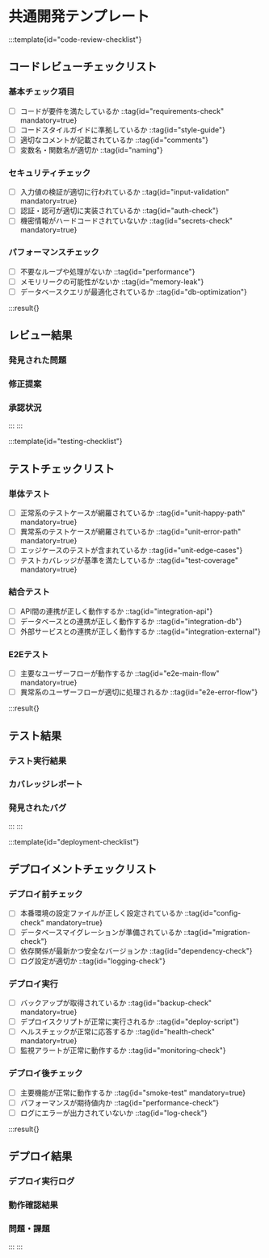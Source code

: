 # 共通開発テンプレート

:::template{id="code-review-checklist"}
## コードレビューチェックリスト

### 基本チェック項目
- [ ] コードが要件を満たしているか ::tag{id="requirements-check" mandatory=true}
- [ ] コードスタイルガイドに準拠しているか ::tag{id="style-guide"}
- [ ] 適切なコメントが記載されているか ::tag{id="comments"}
- [ ] 変数名・関数名が適切か ::tag{id="naming"}

### セキュリティチェック
- [ ] 入力値の検証が適切に行われているか ::tag{id="input-validation" mandatory=true}
- [ ] 認証・認可が適切に実装されているか ::tag{id="auth-check"}
- [ ] 機密情報がハードコードされていないか ::tag{id="secrets-check" mandatory=true}

### パフォーマンスチェック
- [ ] 不要なループや処理がないか ::tag{id="performance"}
- [ ] メモリリークの可能性がないか ::tag{id="memory-leak"}
- [ ] データベースクエリが最適化されているか ::tag{id="db-optimization"}

:::result{}
## レビュー結果

### 発見された問題
<!-- レビューで発見された問題を記載 -->

### 修正提案
<!-- 修正提案を記載 -->

### 承認状況
<!-- 承認者と承認日時を記載 -->
:::
:::

:::template{id="testing-checklist"}
## テストチェックリスト

### 単体テスト
- [ ] 正常系のテストケースが網羅されているか ::tag{id="unit-happy-path" mandatory=true}
- [ ] 異常系のテストケースが網羅されているか ::tag{id="unit-error-path" mandatory=true}
- [ ] エッジケースのテストが含まれているか ::tag{id="unit-edge-cases"}
- [ ] テストカバレッジが基準を満たしているか ::tag{id="test-coverage" mandatory=true}

### 結合テスト
- [ ] API間の連携が正しく動作するか ::tag{id="integration-api"}
- [ ] データベースとの連携が正しく動作するか ::tag{id="integration-db"}
- [ ] 外部サービスとの連携が正しく動作するか ::tag{id="integration-external"}

### E2Eテスト
- [ ] 主要なユーザーフローが動作するか ::tag{id="e2e-main-flow" mandatory=true}
- [ ] 異常系のユーザーフローが適切に処理されるか ::tag{id="e2e-error-flow"}

:::result{}
## テスト結果

### テスト実行結果
<!-- テスト実行結果を記載 -->

### カバレッジレポート
<!-- カバレッジの詳細を記載 -->

### 発見されたバグ
<!-- テストで発見されたバグを記載 -->
:::
:::

:::template{id="deployment-checklist"}
## デプロイメントチェックリスト

### デプロイ前チェック
- [ ] 本番環境の設定ファイルが正しく設定されているか ::tag{id="config-check" mandatory=true}
- [ ] データベースマイグレーションが準備されているか ::tag{id="migration-check"}
- [ ] 依存関係が最新かつ安全なバージョンか ::tag{id="dependency-check"}
- [ ] ログ設定が適切か ::tag{id="logging-check"}

### デプロイ実行
- [ ] バックアップが取得されているか ::tag{id="backup-check" mandatory=true}
- [ ] デプロイスクリプトが正常に実行されるか ::tag{id="deploy-script"}
- [ ] ヘルスチェックが正常に応答するか ::tag{id="health-check" mandatory=true}
- [ ] 監視アラートが正常に動作するか ::tag{id="monitoring-check"}

### デプロイ後チェック
- [ ] 主要機能が正常に動作するか ::tag{id="smoke-test" mandatory=true}
- [ ] パフォーマンスが期待値内か ::tag{id="performance-check"}
- [ ] ログにエラーが出力されていないか ::tag{id="log-check"}

:::result{}
## デプロイ結果

### デプロイ実行ログ
<!-- デプロイ実行時のログを記載 -->

### 動作確認結果
<!-- 動作確認の結果を記載 -->

### 問題・課題
<!-- デプロイ時に発生した問題や今後の課題を記載 -->
:::
:::